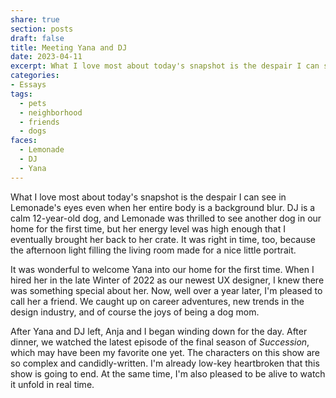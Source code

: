```yaml
---
share: true
section: posts
draft: false
title: Meeting Yana and DJ
date: 2023-04-11
excerpt: What I love most about today's snapshot is the despair I can see in Lemonade's eyes even when her entire body is a background blur.
categories:
- Essays
tags:
  - pets
  - neighborhood
  - friends
  - dogs
faces:
  - Lemonade
  - DJ
  - Yana
---
```



<!-- ![](https://res.cloudinary.com/dbi2zounq/image/upload/v1681285678/zinzy.website/2023-04-11_qaysnk.jpg) -->

What I love most about today's snapshot is the despair I can see in Lemonade's eyes even when her entire body is a background blur. DJ is a calm 12-year-old dog, and Lemonade was thrilled to see another dog in our home for the first time, but her energy level was high enough that I eventually brought her back to her crate. It was right in time, too, because the afternoon light filling the living room made for a nice little portrait.

It was wonderful to welcome Yana into our home for the first time. When I hired her in the late Winter of 2022 as our newest UX designer, I knew there was something special about her. Now, well over a year later, I'm pleased to call her a friend. We caught up on career adventures, new trends in the design industry, and of course the joys of being a dog mom.

After Yana and DJ left, Anja and I began winding down for the day. After dinner, we watched the latest episode of the final season of _Succession_, which may have been my favorite one yet. The characters on this show are so complex and candidly-written. I'm already low-key heartbroken that this show is going to end. At the same time, I'm also pleased to be alive to watch it unfold in real time.